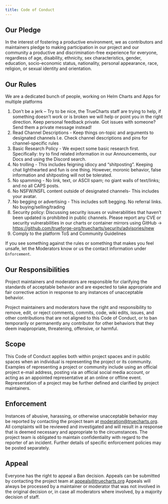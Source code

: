 ```yaml
---
title: Code of Conduct
---
```



## Our Pledge

In the interest of fostering a productive environment, we as
contributors and maintainers pledge to making participation in our project and
our community a productive and discrimination-free experience for everyone, regardless of age, disability, ethnicity, sex characteristics, gender,
education, socio-economic status, nationality, personal appearance, race,
religion, or sexual identity and orientation.

## Our Rules

We are a dedicated bunch of people, working on Helm Charts and Apps for multiple platforms

1. Don’t be a jerk – Try to be nice, the TrueCharts staff are trying to help, if something doesn’t work or is broken we will help or point you in the right direction. Keep personal feedback private. Got issues with someone? Send them a private message instead!
2. Read Channel Descriptions - Keep things on-topic and arguments to designated channels I.e. Check channel descriptions and pins for channel-specific rules
3. Basic Research Policy - We expect some basic research first. Specifically: try to find related information in our Announcements, our Docs and using the Discord search.
4. No trolling - This includes feigning idiocy and “shitposting”. Keeping chat lighthearted and fun is one thing. However, moronic behavior, false information and shitposting will not be tolerated.
5. No spamming - No link, text, or ASCII spam; no giant walls of text/links; and no all CAPS posts.
6. No NSFW/NSFL content outside of designated channels- This includes your avatar.
7. No begging or advertising - This includes soft begging. No referral links. No buying/selling/trading
8. Security policy: Discussing security issues or vulnerabilities that haven’t been updated is prohibited in public channels. Please report any CVE or security vulnerabilities in our charts or container mirrors using GitHub -> https://github.com/trueforge-org/truecharts/security/advisories/new
9. Comply to the platform ToS and Community Guidelines

If you see something against the rules or something that makes you feel unsafe, let the Moderators know or us the contact information under `Enforcement`.

## Our Responsibilities

Project maintainers and moderators are responsible for clarifying the standards of acceptable
behavior and are expected to take appropriate and fair corrective action in
response to any instances of unacceptable behavior.

Project maintainers and moderators have the right and responsibility to remove, edit, or
reject comments, commits, code, wiki edits, issues, and other contributions
that are not aligned to this Code of Conduct, or to ban temporarily or
permanently any contributor for other behaviors that they deem inappropriate,
threatening, offensive, or harmful.

## Scope

This Code of Conduct applies both within project spaces and in public spaces
when an individual is representing the project or its community. Examples of
representing a project or community include using an official project e-mail
address, posting via an official social media account, or acting as an appointed
representative at an online or offline event. Representation of a project may be
further defined and clarified by project maintainers.

## Enforcement

Instances of abusive, harassing, or otherwise unacceptable behavior may be
reported by contacting the project team at moderation@truecharts.org. All
complaints will be reviewed and investigated and will result in a response that
is deemed necessary and appropriate to the circumstances. The project team is
obligated to maintain confidentiality with regard to the reporter of an incident.
Further details of specific enforcement policies may be posted separately.

## Appeal

Everyone has the right to appeal a Ban decision. Appeals can be submitted by contacting the project team at appeals@truecharts.org
Appeals will always be processed by a maintainer or moderator that was not involved in the original decision or, in case all moderators where involved, by a majority decision of staff.
